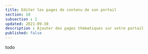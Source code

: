 ```yaml
---
title: Editer les pages de contenu de son portail
section: 10
subsection : 1
updated: 2021-09-30
description : Ajouter des pages thématiques sur votre portail
published: false
---
```


todo

